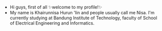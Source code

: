 - Hi guys, first of all ✨welcome to my profile!✨
- My name is Khairunnisa Hurun 'Iin and people usually call me Nisa.
 I'm currently studying at Bandung Institute of Technology, faculty of School of Electrical Engineering and Informatics.


<!---
Nisa8103/Nisa8103 is a ✨ special ✨ repository because its `README.md` (this file) appears on your GitHub profile.
You can click the Preview link to take a look at your changes.
--->
